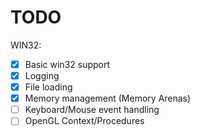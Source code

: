 # TODO
WIN32:
- [x] Basic win32 support
- [x] Logging
- [x] File loading
- [x] Memory management (Memory Arenas)
- [ ] Keyboard/Mouse event handling
- [ ] OpenGL Context/Procedures